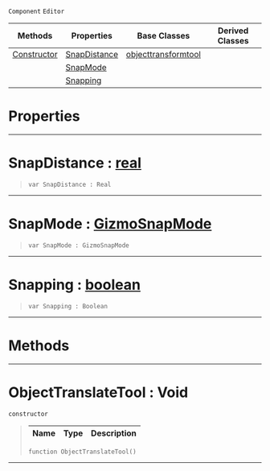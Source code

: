  `Component` `Editor`



|Methods|Properties|Base Classes|Derived Classes|
|---|---|---|---|
|[ Constructor](https://github.com/PlasmaEngine/PlasmaDocs/blob/master/code_reference/class_reference/objecttranslatetool.markdown#objecttranslatetool-void)|[ SnapDistance](https://github.com/PlasmaEngine/PlasmaDocs/blob/master/code_reference/class_reference/objecttranslatetool.markdown#snapdistance-plasma-engine)|[objecttransformtool](https://github.com/PlasmaEngine/PlasmaDocs/blob/master/code_reference/class_reference/objecttransformtool.markdown)| |
| |[ SnapMode](https://github.com/PlasmaEngine/PlasmaDocs/blob/master/code_reference/class_reference/objecttranslatetool.markdown#snapmode-plasma-engine-doc)| | |
| |[ Snapping](https://github.com/PlasmaEngine/PlasmaDocs/blob/master/code_reference/class_reference/objecttranslatetool.markdown#snapping-plasma-engine-doc)| | |


 #  Properties


---  
 #  SnapDistance : [real](https://github.com/PlasmaEngine/PlasmaDocs/blob/master/code_reference/lightning_base_types/real.markdown)

> 
> ``` lang=cpp, name=Lightning
> var SnapDistance : Real


---  
 #  SnapMode : [GizmoSnapMode](https://github.com/PlasmaEngine/PlasmaDocs/blob/master/code_reference/enum_reference.markdown#gizmosnapmode)

> 
> ``` lang=cpp, name=Lightning
> var SnapMode : GizmoSnapMode


---  
 #  Snapping : [boolean](https://github.com/PlasmaEngine/PlasmaDocs/blob/master/code_reference/lightning_base_types/boolean.markdown)

> 
> ``` lang=cpp, name=Lightning
> var Snapping : Boolean


---  
 #  Methods


---  
 #  ObjectTranslateTool : Void

 `constructor`

> 
> |Name|Type|Description|
> |---|---|---|
> ``` lang=cpp, name=Lightning
> function ObjectTranslateTool()
> ``` 


---  
 

 
